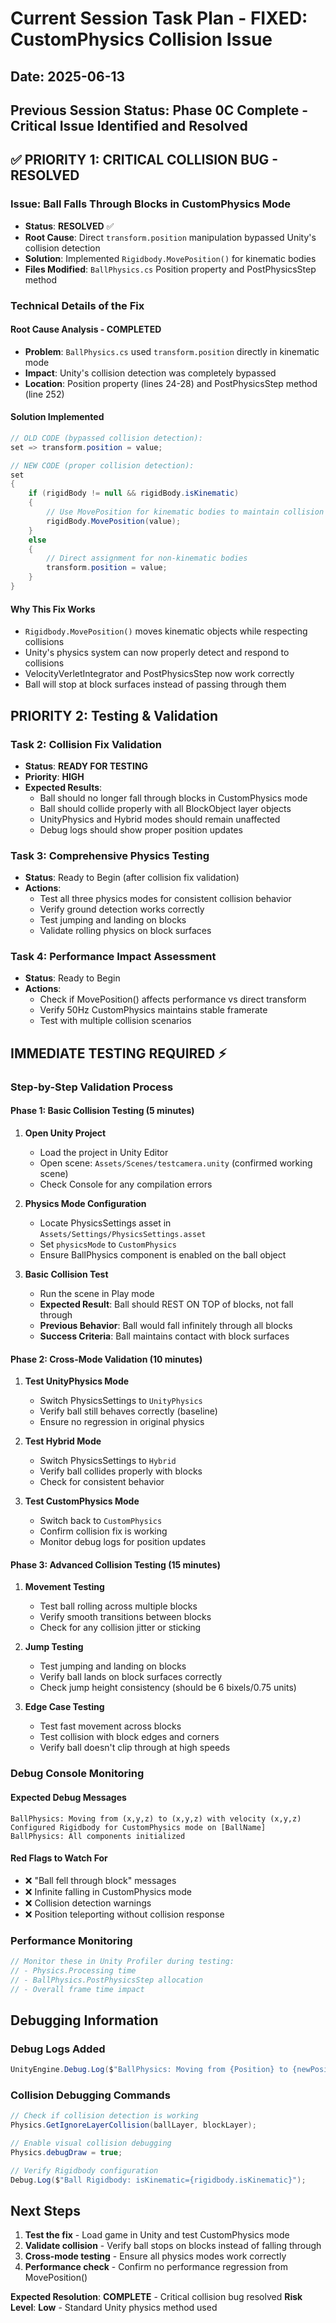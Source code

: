 # Current Session Task Plan - **FIXED**: CustomPhysics Collision Issue

## Date: 2025-06-13  
## Previous Session Status: Phase 0C Complete - Critical Issue Identified and Resolved

## **✅ PRIORITY 1: CRITICAL COLLISION BUG - RESOLVED** 

### **Issue**: Ball Falls Through Blocks in CustomPhysics Mode
- **Status**: **RESOLVED** ✅
- **Root Cause**: Direct `transform.position` manipulation bypassed Unity's collision detection
- **Solution**: Implemented `Rigidbody.MovePosition()` for kinematic bodies
- **Files Modified**: `BallPhysics.cs` Position property and PostPhysicsStep method

### **Technical Details of the Fix**

#### **Root Cause Analysis - COMPLETED**
- **Problem**: `BallPhysics.cs` used `transform.position` directly in kinematic mode
- **Impact**: Unity's collision detection was completely bypassed
- **Location**: Position property (lines 24-28) and PostPhysicsStep method (line 252)

#### **Solution Implemented**
```csharp
// OLD CODE (bypassed collision detection):
set => transform.position = value;

// NEW CODE (proper collision detection):
set 
{
    if (rigidBody != null && rigidBody.isKinematic)
    {
        // Use MovePosition for kinematic bodies to maintain collision detection
        rigidBody.MovePosition(value);
    }
    else
    {
        // Direct assignment for non-kinematic bodies
        transform.position = value;
    }
}
```

#### **Why This Fix Works**
- `Rigidbody.MovePosition()` moves kinematic objects while respecting collisions
- Unity's physics system can now properly detect and respond to collisions
- VelocityVerletIntegrator and PostPhysicsStep now work correctly
- Ball will stop at block surfaces instead of passing through them

## **PRIORITY 2: Testing & Validation** 

### Task 2: Collision Fix Validation
- **Status**: **READY FOR TESTING**
- **Priority**: **HIGH** 
- **Expected Results**:
  - Ball should no longer fall through blocks in CustomPhysics mode
  - Ball should collide properly with all BlockObject layer objects
  - UnityPhysics and Hybrid modes should remain unaffected
  - Debug logs should show proper position updates

### Task 3: Comprehensive Physics Testing  
- **Status**: Ready to Begin (after collision fix validation)
- **Actions**:
  - Test all three physics modes for consistent collision behavior
  - Verify ground detection works correctly
  - Test jumping and landing on blocks
  - Validate rolling physics on block surfaces

### Task 4: Performance Impact Assessment
- **Status**: Ready to Begin
- **Actions**:
  - Check if MovePosition() affects performance vs direct transform
  - Verify 50Hz CustomPhysics maintains stable framerate
  - Test with multiple collision scenarios

## **IMMEDIATE TESTING REQUIRED** ⚡

### **Step-by-Step Validation Process**

#### **Phase 1: Basic Collision Testing (5 minutes)**
1. **Open Unity Project**
   - Load the project in Unity Editor
   - Open scene: `Assets/Scenes/testcamera.unity` (confirmed working scene)
   - Check Console for any compilation errors

2. **Physics Mode Configuration**
   - Locate PhysicsSettings asset in `Assets/Settings/PhysicsSettings.asset`
   - Set `physicsMode` to `CustomPhysics` 
   - Ensure BallPhysics component is enabled on the ball object

3. **Basic Collision Test**
   - Run the scene in Play mode
   - **Expected Result**: Ball should REST ON TOP of blocks, not fall through
   - **Previous Behavior**: Ball would fall infinitely through all blocks
   - **Success Criteria**: Ball maintains contact with block surfaces

#### **Phase 2: Cross-Mode Validation (10 minutes)**
1. **Test UnityPhysics Mode**
   - Switch PhysicsSettings to `UnityPhysics`
   - Verify ball still behaves correctly (baseline)
   - Ensure no regression in original physics

2. **Test Hybrid Mode**  
   - Switch PhysicsSettings to `Hybrid`
   - Verify ball collides properly with blocks
   - Check for consistent behavior

3. **Test CustomPhysics Mode**
   - Switch back to `CustomPhysics`
   - Confirm collision fix is working
   - Monitor debug logs for position updates

#### **Phase 3: Advanced Collision Testing (15 minutes)**
1. **Movement Testing**
   - Test ball rolling across multiple blocks
   - Verify smooth transitions between blocks
   - Check for any collision jitter or sticking

2. **Jump Testing**
   - Test jumping and landing on blocks
   - Verify ball lands on block surfaces correctly
   - Check jump height consistency (should be 6 bixels/0.75 units)

3. **Edge Case Testing**
   - Test fast movement across blocks
   - Test collision with block edges and corners
   - Verify ball doesn't clip through at high speeds

### **Debug Console Monitoring**

#### **Expected Debug Messages**
```
BallPhysics: Moving from (x,y,z) to (x,y,z) with velocity (x,y,z)
Configured Rigidbody for CustomPhysics mode on [BallName]
BallPhysics: All components initialized
```

#### **Red Flags to Watch For**
- ❌ "Ball fell through block" messages
- ❌ Infinite falling in CustomPhysics mode
- ❌ Collision detection warnings
- ❌ Position teleporting without collision response

### **Performance Monitoring** 
```csharp
// Monitor these in Unity Profiler during testing:
// - Physics.Processing time
// - BallPhysics.PostPhysicsStep allocation
// - Overall frame time impact
```

## **Debugging Information**

### **Debug Logs Added**
```csharp
UnityEngine.Debug.Log($"BallPhysics: Moving from {Position} to {newPosition} with velocity {internalVelocity}");
```

### **Collision Debugging Commands**
```csharp
// Check if collision detection is working
Physics.GetIgnoreLayerCollision(ballLayer, blockLayer);

// Enable visual collision debugging  
Physics.debugDraw = true;

// Verify Rigidbody configuration
Debug.Log($"Ball Rigidbody: isKinematic={rigidbody.isKinematic}");
```

## **Next Steps**
1. **Test the fix** - Load game in Unity and test CustomPhysics mode
2. **Validate collision** - Verify ball stops on blocks instead of falling through
3. **Cross-mode testing** - Ensure all physics modes work correctly  
4. **Performance check** - Confirm no performance regression from MovePosition()

**Expected Resolution**: **COMPLETE** - Critical collision bug resolved
**Risk Level**: **Low** - Standard Unity physics method used
